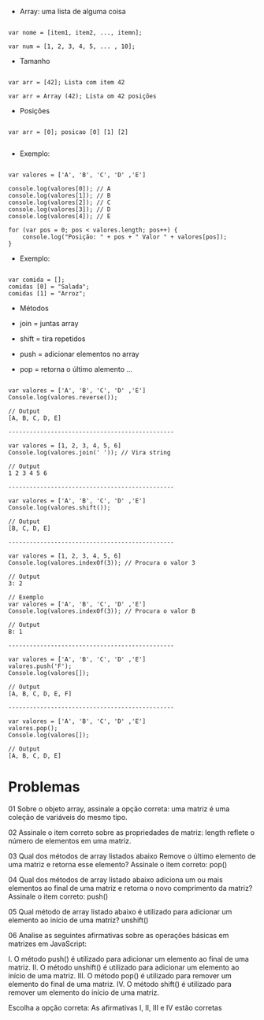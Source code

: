 - Array: uma lista de alguma coisa

```

var nome = [item1, item2, ..., itemn];

var num = [1, 2, 3, 4, 5, ... , 10];

```

- Tamanho

```

var arr = [42]; Lista com item 42

var arr = Array (42); Lista om 42 posições

```

- Posições

```

var arr = [0]; posicao [0] [1] [2]


```

- Exemplo:

```

var valores = ['A', 'B', 'C', 'D' ,'E']

console.log(valores[0]); // A
console.log(valores[1]); // B
console.log(valores[2]); // C
console.log(valores[3]); // D
console.log(valores[4]); // E

for (var pos = 0; pos < valores.length; pos++) {
	console.log("Posição: " + pos + " Valor " + valores[pos]);
}

```

- Exemplo:

```

var comida = [];
comidas [0] = "Salada";
comidas [1] = "Arroz";

```

- Métodos

- join = juntas array
- shift = tira repetidos
- push = adicionar elementos no array
- pop = retorna o último alemento ...

```

var valores = ['A', 'B', 'C', 'D' ,'E']
Console.log(valores.reverse());

// Output
[A, B, C, D, E]

-----------------------------------------------

var valores = [1, 2, 3, 4, 5, 6]
Console.log(valores.join(' ')); // Vira string

// Output
1 2 3 4 5 6

-----------------------------------------------

var valores = ['A', 'B', 'C', 'D' ,'E']
Console.log(valores.shift());

// Output
[B, C, D, E]

-----------------------------------------------

var valores = [1, 2, 3, 4, 5, 6]
Console.log(valores.indexOf(3)); // Procura o valor 3

// Output
3: 2

// Exemplo
var valores = ['A', 'B', 'C', 'D' ,'E']
Console.log(valores.indexOf(3)); // Procura o valor B

// Output
B: 1

-----------------------------------------------

var valores = ['A', 'B', 'C', 'D' ,'E']
valores.push('F');
Console.log(valores[]);

// Output
[A, B, C, D, E, F]

-----------------------------------------------

var valores = ['A', 'B', 'C', 'D' ,'E']
valores.pop();
Console.log(valores[]);

// Output
[A, B, C, D, E]

```


# Problemas

01
Sobre o objeto array, assinale a opção correta:
uma matriz é uma coleção de variáveis do mesmo tipo.

02
Assinale o item correto sobre as propriedades de matriz:
length reflete o número de elementos em uma matriz.

03
Qual dos métodos de array listados abaixo Remove o último elemento de uma matriz e retorna esse elemento? Assinale o item correto:
pop()​

04
Qual dos métodos de array listado abaixo adiciona um ou mais elementos ao final de uma matriz e retorna o novo comprimento da matriz? Assinale o item correto:
push()

05
Qual método de array listado abaixo é utilizado para adicionar um elemento ao início de uma matriz?
unshift()

06
Analise as seguintes afirmativas sobre as operações básicas em matrizes em JavaScript:

I. O método push() é utilizado para adicionar um elemento ao final de uma matriz.
II. O método unshift() é utilizado para adicionar um elemento ao início de uma matriz.
III. O método pop() é utilizado para remover um elemento do final de uma matriz.
IV. O método shift() é utilizado para remover um elemento do início de uma matriz.

Escolha a opção correta:
As afirmativas I, II, III e IV estão corretas